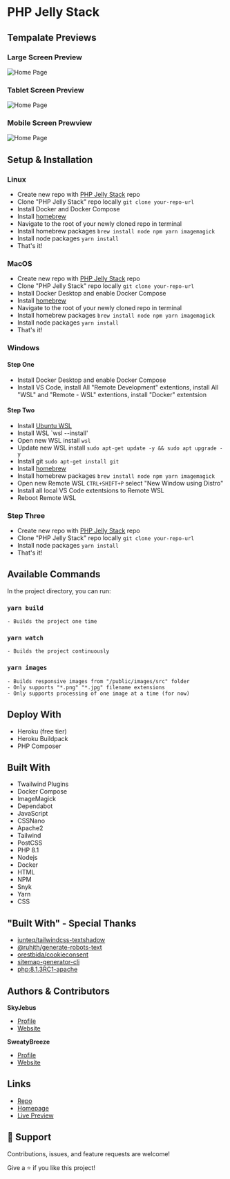 # PHP Jelly Stack

## Tempalate Previews

### Large Screen Preview <br>
   ![Home Page](.github/images/screen-lg.jpg "Home Page")

### Tablet Screen Preview <br>
   ![Home Page](.github/images/screen-md.jpg "Home Page")

### Mobile Screen Prewview <br>
   ![Home Page](.github/images/screen-sm.jpg "Home Page")

## Setup & Installation

### Linux

 - Create new repo with [PHP Jelly Stack]("https://github.com/fuelviews/phpjelly/generate") repo
 - Clone "PHP Jelly Stack" repo locally `git clone your-repo-url`
 - Install Docker and Docker Compose
 - Install [homebrew]("https://brew.sh/")
 - Navigate to the root of your newly cloned repo in terminal
 - Install homebrew packages `brew install node npm yarn imagemagick`
 - Install node packages `yarn install`
 - That's it!

### MacOS

 - Create new repo with [PHP Jelly Stack]("https://github.com/fuelviews/phpjelly/generate") repo
 - Clone "PHP Jelly Stack" repo locally `git clone your-repo-url`
 - Install Docker Desktop and enable Docker Compose
 - Install [homebrew]("https://brew.sh/")
 - Navigate to the root of your newly cloned repo in terminal
 - Install homebrew packages `brew install node npm yarn imagemagick`
 - Install node packages `yarn install`
 - That's it!

### Windows

#### Step One
 - Install Docker Desktop and enable Docker Compose
 - Install VS Code, install All "Remote Development" extentions, install All "WSL" and "Remote - WSL" extentions, install "Docker" extentsion

#### Step Two
 - Install [Ubuntu WSL]("https://www.microsoft.com/en-us/p/ubuntu/9nblggh4msv6?ocid=9nblggh4msv6_ORSEARCH_Bing&rtc=1&activetab=pivot:overviewtab")
 - Install WSL `wsl --install'
 - Open new WSL install `wsl`
 - Update new WSL install `sudo apt-get update -y && sudo apt upgrade -y`
 - Install git `sudo apt-get install git`
 - Install [homebrew]("https://brew.sh/")
 - Install homebrew packages `brew install node npm yarn imagemagick`
 - Open new Remote WSL `CTRL+SHIFT+P` select "New Window using Distro"
 - Install all local VS Code extentsions to Remote WSL
 - Reboot Remote WSL

### Step Three 
 - Create new repo with [PHP Jelly Stack]("https://github.com/fuelviews/phpjelly/generate") repo
 - Clone "PHP Jelly Stack" repo locally `git clone your-repo-url`
 - Install node packages `yarn install`
 - That's it!

## Available Commands

In the project directory, you can run:

### `yarn build`

	- Builds the project one time

### `yarn watch`

	- Builds the project continuously

### `yarn images`

	- Builds responsive images from "/public/images/src" folder
	- Only supports "*.png" "*.jpg" filename extensions
    - Only supports processing of one image at a time (for now)

## Deploy With

- Heroku (free tier)
- Heroku Buildpack
- PHP Composer

## Built With

- Twailwind Plugins
- Docker Compose
- ImageMagick
- Dependabot
- JavaScript
- CSSNano
- Apache2
- Tailwind
- PostCSS
- PHP 8.1
- Nodejs
- Docker
- HTML
- NPM
- Snyk
- Yarn
- CSS

## "Built With" - Special Thanks

- [iunteq/tailwindcss-textshadow]("https://github.com/iunteq/tailwindcss-textShadow")
- [@ruhith/generate-robots-text]("https://github.com/Udakara/generate-robots-text")
- [orestbida/cookieconsent]("https://github.com/orestbida/cookieconsent")
- [sitemap-generator-cli]("https://www.npmjs.com/package/sitemap-generator-cli")
- [php:8.1.3RC1-apache]("https://registry.hub.docker.com/layers/php/library/php/8.1.3RC1-apache/images/sha256-584796346e375a811b018950c459e47d82891dc2899a96785ef1c56865f50e0c?context=explore")

## Authors & Contributors

**SkyJebus**

- [Profile](https://github.com/skyjebus "SkyJebus Profile")
- [Website](https://fuelviews.com "Welcome")

**SweatyBreeze**

- [Profile](https://github.com/sweatybreeze "SweatyBreeze Profile")
- [Website](https://fuelviews.com "Welcome")

## Links

- [Repo](https://github.com/fuelviews/phpjelly "PHP Jelly Stack Repo")
- [Homepage](https://fuelviews/phpjelly "PHP Jelly Stack Website")
- [Live Preview](<Homepage url> "Live View")

## 🤝 Support

Contributions, issues, and feature requests are welcome!

Give a ⭐️ if you like this project!